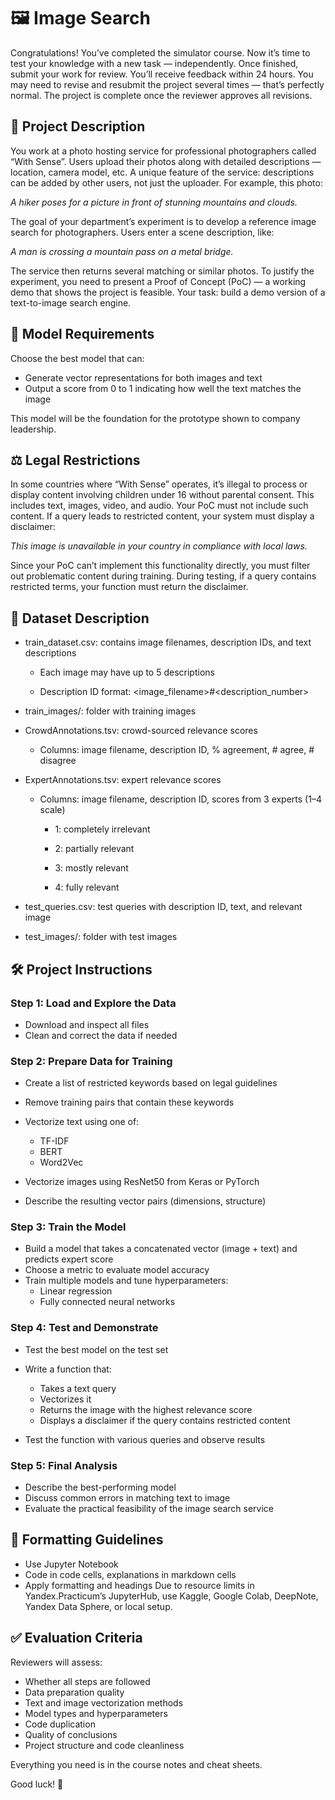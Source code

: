 # 🖼️ Image Search
Congratulations! You’ve completed the simulator course. Now it’s time to test your knowledge with a new task — independently.
Once finished, submit your work for review. You’ll receive feedback within 24 hours. You may need to revise and resubmit the project several times — that’s perfectly normal. The project is complete once the reviewer approves all revisions.

## 📘 Project Description
You work at a photo hosting service for professional photographers called “With Sense”. Users upload their photos along with detailed descriptions — location, camera model, etc. A unique feature of the service: descriptions can be added by other users, not just the uploader.
For example, this photo:

*A hiker poses for a picture in front of stunning mountains and clouds.*

The goal of your department’s experiment is to develop a reference image search for photographers. Users enter a scene description, like:

*A man is crossing a mountain pass on a metal bridge.*

The service then returns several matching or similar photos.
To justify the experiment, you need to present a Proof of Concept (PoC) — a working demo that shows the project is feasible.
Your task: build a demo version of a text-to-image search engine.

## 🧠 Model Requirements
Choose the best model that can:
- Generate vector representations for both images and text
- Output a score from 0 to 1 indicating how well the text matches the image

This model will be the foundation for the prototype shown to company leadership.

## ⚖️ Legal Restrictions
In some countries where “With Sense” operates, it’s illegal to process or display content involving children under 16 without parental consent. This includes text, images, video, and audio.
Your PoC must not include such content. If a query leads to restricted content, your system must display a disclaimer:

*This image is unavailable in your country in compliance with local laws.*

Since your PoC can’t implement this functionality directly, you must filter out problematic content during training. During testing, if a query contains restricted terms, your function must return the disclaimer.

## 📂 Dataset Description
- train_dataset.csv: contains image filenames, description IDs, and text descriptions

  - Each image may have up to 5 descriptions

  - Description ID format: <image_filename>#<description_number>

- train_images/: folder with training images

- CrowdAnnotations.tsv: crowd-sourced relevance scores

  - Columns: image filename, description ID, % agreement, # agree, # disagree

- ExpertAnnotations.tsv: expert relevance scores

  - Columns: image filename, description ID, scores from 3 experts (1–4 scale)

    - 1: completely irrelevant

    - 2: partially relevant

    - 3: mostly relevant

    - 4: fully relevant

- test_queries.csv: test queries with description ID, text, and relevant image

- test_images/: folder with test images

## 🛠️ Project Instructions
### Step 1: Load and Explore the Data
- Download and inspect all files
- Clean and correct the data if needed

### Step 2: Prepare Data for Training
- Create a list of restricted keywords based on legal guidelines
- Remove training pairs that contain these keywords
- Vectorize text using one of:
  - TF-IDF
  - BERT
  - Word2Vec

- Vectorize images using ResNet50 from Keras or PyTorch

- Describe the resulting vector pairs (dimensions, structure)

### Step 3: Train the Model
- Build a model that takes a concatenated vector (image + text) and predicts expert score
- Choose a metric to evaluate model accuracy
- Train multiple models and tune hyperparameters:
  - Linear regression
  - Fully connected neural networks

### Step 4: Test and Demonstrate
- Test the best model on the test set
- Write a function that:
  - Takes a text query
  - Vectorizes it
  - Returns the image with the highest relevance score
  - Displays a disclaimer if the query contains restricted content

- Test the function with various queries and observe results

### Step 5: Final Analysis
- Describe the best-performing model
- Discuss common errors in matching text to image
- Evaluate the practical feasibility of the image search service

## 📝 Formatting Guidelines
- Use Jupyter Notebook
- Code in code cells, explanations in markdown cells
- Apply formatting and headings
Due to resource limits in Yandex.Practicum’s JupyterHub, use Kaggle, Google Colab, DeepNote, Yandex Data Sphere, or local setup.

## ✅ Evaluation Criteria
Reviewers will assess:

- Whether all steps are followed
- Data preparation quality
- Text and image vectorization methods
- Model types and hyperparameters
- Code duplication
- Quality of conclusions
- Project structure and code cleanliness

Everything you need is in the course notes and cheat sheets.

Good luck! 🚀
